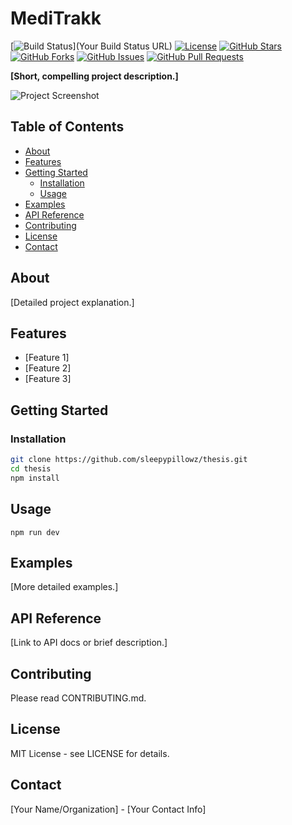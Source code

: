 # MediTrakk

[![Build Status](https://img.shields.io/your-build-status-badge.svg)](Your Build Status URL)
[![License](https://img.shields.io/badge/License-MIT-yellow.svg)](LICENSE)
[![GitHub Stars](https://img.shields.io/github/stars/sleepypillowz/thesis.svg?style=social)](https://github.com/sleepypillowz/thesis)
[![GitHub Forks](https://img.shields.io/github/forks/sleepypillowz/thesis.svg?style=social)](https://github.com/sleepypillowz/thesis)
[![GitHub Issues](https://img.shields.io/github/issues/sleepypillowz/thesis)](https://github.com/sleepypillowz/thesis/issues)
[![GitHub Pull Requests](https://img.shields.io/github/pulls/sleepypillowz/thesis)](https://github.com/sleepypillowz/thesis/pulls)

**[Short, compelling project description.]**

![Project Screenshot](path/to/screenshot.png)

## Table of Contents

-   [About](#about)
-   [Features](#features)
-   [Getting Started](#getting-started)
    -   [Installation](#installation)
    -   [Usage](#usage)
-   [Examples](#examples)
-   [API Reference](#api-reference)
-   [Contributing](#contributing)
-   [License](#license)
-   [Contact](#contact)

## About

[Detailed project explanation.]

## Features

*   [Feature 1]
*   [Feature 2]
*   [Feature 3]

## Getting Started

### Installation

```bash
git clone https://github.com/sleepypillowz/thesis.git
cd thesis
npm install
```
## Usage
```
npm run dev
```

## Examples

[More detailed examples.]
## API Reference

[Link to API docs or brief description.]
## Contributing

Please read CONTRIBUTING.md.
## License

MIT License - see LICENSE for details.
## Contact

[Your Name/Organization] - [Your Contact Info]
